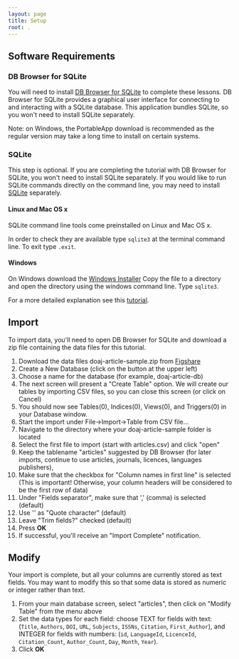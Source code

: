 ```yaml
---
layout: page
title: Setup
root: .
---
```


## Software Requirements


### DB Browser for SQLite

You  will need to install [DB Browser for SQLite](http://sqlitebrowser.org) to complete these lessons. DB Browser for SQLite provides a graphical user interface for connecting to and interacting with a SQLite database. This application bundles SQLite, so you won't need to install SQLite separately.

Note: on Windows, the PortableApp download is recommended as the regular version may take a long time to install on certain systems.

### SQLite


This step is optional. If you are completing the tutorial with DB Browser for SQLite, you won't need to install SQLite separately. If you would like to run SQLite commands directly on the command line, you may need to install [SQLite](https://www.sqlite.org/) separately.

#### Linux and Mac OS x

SQLite command line tools come preinstalled on Linux and Mac OS x.

In order to check they are available type `sqlite3` at the terminal command line. To exit type `.exit`.

#### Windows

On Windows download the [Windows Installer](https://github.com/swcarpentry/windows-installer/releases/download/v0.3/SWCarpentryInstaller.exe)
Copy the file to a directory and open the directory using the windows command line. Type `sqlite3`.

For a more detailed explanation see this [tutorial](http://www.sqlitetutorial.net/download-install-sqlite/).



## Import

To import data, you'll need to open DB Browser for SQLite and download a zip file containing the data files for this tutorial.

1. Download the data files doaj-article-sample.zip from
    [Figshare](https://doi.org/10.6084/m9.figshare.3409471)
2. Create a New Database (click on the button at the upper left)
3. Choose a name for the database (for example, doaj-article-db)
4. The next screen will present a "Create Table" option. We will create our tables by importing CSV files, so you can close this screen (or click on Cancel)
5. You should now see Tables(0), Indices(0), Views(0), and Triggers(0) in your Database window.
6. Start the import under File->Import->Table from CSV file...
7. Navigate to the directory where your doaj-article-sample folder is located
8. Select the first file to import (start with articles.csv) and click "open"
9. Keep the tablename "articles" suggested by DB Browser (for later imports, continue to use articles, journals,
    licences, languages  publishers),
10. Make sure that the checkbox for "Column names in first line" is selected (This is important! Otherwise, your column headers will be considered to be the first row of data)
11. Under  "Fields separator", make sure that ',' (comma) is selected (default)
12. Use '' as "Quote character" (default)
13. Leave "Trim fields?" checked (default)
14. Press __OK__
15. If successful, you'll receive an "Import Complete" notification.

## Modify

Your import is complete, but all your columns are currently stored as text fields. You may want to modify this so that some data is stored as numeric or integer rather than text. 

1. From your main database screen, select "articles", then click on "Modify Table" from the menu above
2. Set the data types for each field: choose TEXT for fields with text:
   (`Title`, `Authors`, `DOI`, `URL`, `Subjects`, `ISSNs`, `Citation`, `First_Author`),
   and INTEGER for fields with numbers:
   (`id`, `LanguageId`, `LicenceId`, `Citation_Count`, `Author_Count`, `Day`, `Month`, `Year`).
3. Click __OK__
